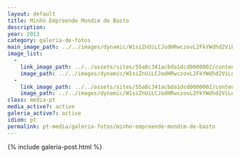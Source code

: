 ```yaml
---
layout: default
title: Minho Empreende Mondim de Basto
description: 
year: 2013
category: galeria-de-fotos
main_image_path: ../../images/dynamic/W1siZnUiLCJodHRwczovL2FkYWdhd2ViLnMzLmFtYXpvbmF/foto-painel-26b6e.jpg?sha=9bd1d3d7daeb374f
image_list: 
  - 
    link_image_path: ../../assets/sites/55a8c341acbda1dcd0000002/content_entry55a8c390acbda18686000013/55a8c3caacbda1a2f9000131/files/foto-painel-21d05.jpg?1450720774
    image_path: ../../images/dynamic/W1siZnUiLCJodHRwczovL2FkYWdhd2ViLnMzLmFtYXpvbmF/foto-painel-26b6e.jpg?sha=9bd1d3d7daeb374f
  - 
    link_image_path: ../../assets/sites/55a8c341acbda1dcd0000002/content_entry55a8c390acbda18686000013/55a8c3caacbda1abbc000130/files/plateia-seminario1d05.jpg?1450720774
    image_path: ../../images/dynamic/W1siZnUiLCJodHRwczovL2FkYWdhd2ViLnMzLmFtYXpvbmF/plateia-seminario826a.jpg?sha=807c4acfa5e8bc42
class: media-pt
media_active?: active
galeria_active?: active
idiom: pt
permalink: pt-media/galeria-fotos/minho-empreende-mondim-de-basto
--- 
```


{% include galeria-post.html %}
